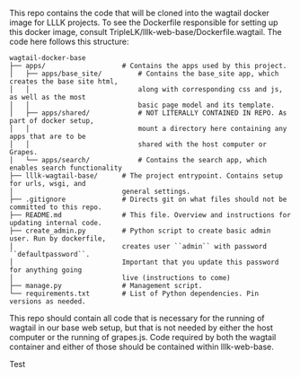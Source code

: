 This repo contains the code that will be cloned into the wagtail docker image for LLLK projects. To see the Dockerfile responsible for setting up this docker image, consult TripleLK/lllk-web-base/Dockerfile.wagtail. The code here follows this structure:

```
wagtail-docker-base
├── apps/                   # Contains the apps used by this project.
│   ├── apps/base_site/         # Contains the base_site app, which creates the base site html, 
│   │                           along with corresponding css and js, as well as the most 
│   │                           basic page model and its template.
│   ├── apps/shared/            # NOT LITERALLY CONTAINED IN REPO. As part of docker setup, 
│   │                           mount a directory here containing any apps that are to be 
│   │                           shared with the host computer or Grapes.
│   └── apps/search/            # Contains the search app, which enables search functionality
├── lllk-wagtail-base/      # The project entrypoint. Contains setup for urls, wsgi, and 
│                           general settings.
├── .gitignore              # Directs git on what files should not be committed to this repo.
├── README.md               # This file. Overview and instructions for updating internal code.
├── create_admin.py         # Python script to create basic admin user. Run by dockerfile, 
│                           creates user ``admin`` with password ``defaultpassword``. 
│                           Important that you update this password for anything going 
│                           live (instructions to come)
├── manage.py               # Management script.
└── requirements.txt        # List of Python dependencies. Pin versions as needed.
```

This repo should contain all code that is necessary for the running of wagtail in our base web setup, but that is not needed by either the host computer or the running of grapes.js. Code required by both the wagtail container and either of those should be contained within lllk-web-base.

Test
